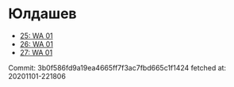 # Юлдашев
- [25: WA 01](25.md)
- [26: WA 01](26.md)
- [27: WA 01](27.md)

Commit: 3b0f586fd9a19ea4665ff7f3ac7fbd665c1f1424
 fetched at: 20201101-221806
